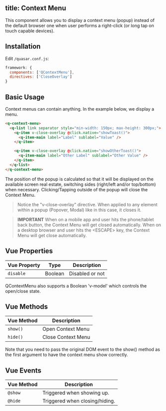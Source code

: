 title: Context Menu
---
This component allows you to display a context menu (popup) instead of the default browser one when user performs a right-click (or long tap on touch capable devices).
<input type="hidden" data-fullpage-demo="navigation/context-menu">

## Installation
Edit `/quasar.conf.js`:
```js
framework: {
  components: ['QContextMenu'],
  directives: ['CloseOverlay']
}
```

## Basic Usage
Context menus can contain anything. In the example below, we display a menu.

``` html
<q-context-menu>
  <q-list link separator style="min-width: 150px; max-height: 300px;">
    <q-item v-close-overlay @click.native="showToast()">
      <q-item-main label="Label" sublabel="Value" />
    </q-item>

    <q-item v-close-overlay @click.native="showOtherToast()">
      <q-item-main label="Other Label" sublabel="Other Value" />
    </q-item>
  </q-list>
</q-context-menu>
```

The position of the popup is calculated so that it will be displayed on the available screen real estate, switching sides (right/left and/or top/bottom) when necessary.
Clicking/Tapping outside of the popup will close the Context Menu.

> Notice the "v-close-overlay" directive. When applied to any element within a popup (Popover, Modal) like in this case, it closes it.

> **IMPORTANT**
> When on a mobile app and user hits the phone/tablet back button, the Context Menu will get closed automatically.
> When on a desktop browser and user hits the &lt;ESCAPE&gt; key, the Context Menu will get close automatically.

## Vue Properties
| Vue Property | Type | Description |
| --- | --- | --- |
| `disable` | Boolean | Disabled or not |

QContextMenu also supports a Boolean 'v-model' which controls the open/close state.

## Vue Methods
| Vue Method | Description |
| --- | --- |
| `show()` | Open Context Menu |
| `hide()` | Close Context Menu |

Note that you need to pass the original DOM event to the show() method as the first argument to have the context menu show  correctly.

## Vue Events
| Vue Method | Description |
| --- | --- |
| `@show` | Triggered when showing up. |
| `@hide` | Triggered when closing/hiding. |
